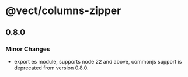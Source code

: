 # @vect/columns-zipper

## 0.8.0

### Minor Changes

- export es module, supports node 22 and above, commonjs support is deprecated from version 0.8.0.
